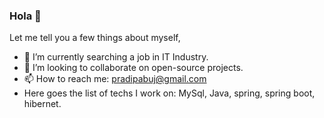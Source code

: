 ### Hola 👋 
Let me tell you a few things about myself,
- 🔭 I’m currently searching a job in IT Industry.
- 👯 I’m looking to collaborate on open-source projects.
- 📫 How to reach me: pradipabuj@gmail.com
- Here goes the list of techs I work on: MySql, Java, spring, spring boot, hibernet.


